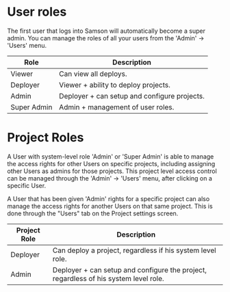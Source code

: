 # User roles

The first user that logs into Samson will automatically become a super admin.
You can manage the roles of all your users from the 'Admin' -> 'Users' menu.

Role | Description
--- | ---
Viewer | Can view all deploys.
Deployer | Viewer + ability to deploy projects.
Admin | Deployer + can setup and configure projects.
Super Admin | Admin + management of user roles.

# Project Roles

A User with system-level role 'Admin' or 'Super Admin' is able to manage the access rights for other Users on specific
projects, including assigning other Users as admins for those projects. This project level access control can be managed
through the 'Admin' -> 'Users' menu, after clicking on a specific User.

A User that has been given 'Admin' rights for a specific project can also manage the access rights for another Users on
that same project. This is done through the "Users" tab on the Project settings screen.

Project Role | Description
--- | ---
Deployer | Can deploy a project, regardless if his system level role.
Admin | Deployer + can setup and configure the project, regardless of his system level role.
